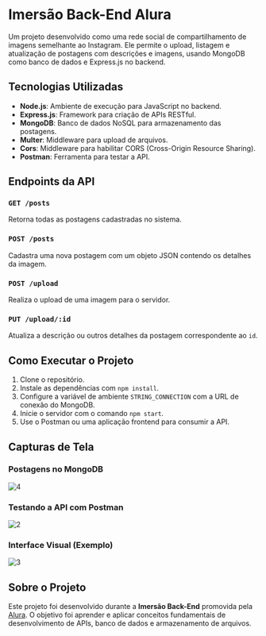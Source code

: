 # Imersão Back-End Alura

Um projeto desenvolvido como uma rede social de compartilhamento de imagens semelhante ao Instagram. Ele permite o upload, listagem e atualização de postagens com descrições e imagens, usando MongoDB como banco de dados e Express.js no backend.

## Tecnologias Utilizadas

- **Node.js**: Ambiente de execução para JavaScript no backend.
- **Express.js**: Framework para criação de APIs RESTful.
- **MongoDB**: Banco de dados NoSQL para armazenamento das postagens.
- **Multer**: Middleware para upload de arquivos.
- **Cors**: Middleware para habilitar CORS (Cross-Origin Resource Sharing).
- **Postman**: Ferramenta para testar a API.

## Endpoints da API

### `GET /posts`
Retorna todas as postagens cadastradas no sistema.

### `POST /posts`
Cadastra uma nova postagem com um objeto JSON contendo os detalhes da imagem.

### `POST /upload`
Realiza o upload de uma imagem para o servidor.

### `PUT /upload/:id`
Atualiza a descrição ou outros detalhes da postagem correspondente ao `id`.

## Como Executar o Projeto

1. Clone o repositório.
2. Instale as dependências com `npm install`.
3. Configure a variável de ambiente `STRING_CONNECTION` com a URL de conexão do MongoDB.
4. Inicie o servidor com o comando `npm start`.
5. Use o Postman ou uma aplicação frontend para consumir a API.

## Capturas de Tela

### Postagens no MongoDB
![4](https://github.com/user-attachments/assets/49f24285-f471-44a9-9214-e03cc992bc4a)

### Testando a API com Postman
![2](https://github.com/user-attachments/assets/50921125-9bbf-4285-bccf-76ce66d5d5b1)

### Interface Visual (Exemplo)
![3](https://github.com/user-attachments/assets/5fc5e55b-1754-43fb-98a8-883ced0d7840)


## Sobre o Projeto

Este projeto foi desenvolvido durante a **Imersão Back-End** promovida pela [Alura](https://www.alura.com.br/). 
O objetivo foi aprender e aplicar conceitos fundamentais de desenvolvimento de APIs, banco de dados e armazenamento de arquivos.
